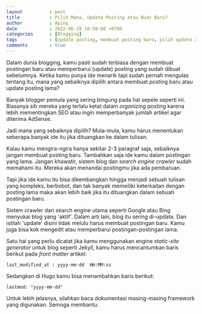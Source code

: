 ```yaml
---
layout          : post
title           : Pilih Mana, Update Posting atau Buat Baru?
author          : Aping
date            : 2022-06-19 18:50:00 +0700
categories      : [Blogging]
tags            : [update posting, membuat posting baru, pilih update atau buat baru]
comments        : true
---
```

Dalam dunia blogging, kamu pasti sudah terbiasa dengan membuat postingan baru atau memperbarui (update) posting yang sudah dibuat sebelumnya. Ketika kamu punya ide menarik tapi sudah pernah mengulas tentang itu, mana yang sebaiknya dipilih antara membuat posting baru atau update posting lama?

Banyak blogger pemula yang sering bingung pada hal sepele seperti ini. Biasanya sih mereka yang terlalu ketat dalam *organizing* posting karena lebih mementingkan SEO atau ingin memperbanyak jumlah artikel agar diterima AdSense.

Jadi mana yang sebaiknya dipilih? Mula-mula, kamu harus menentukan seberapa banyak ide itu jika dituangkan ke dalam tulisan.

Kalau kamu mengira-ngira hanya sekitar 2-3 paragraf saja, sebaiknya jangan membuat posting baru. Tambahkan saja ide kamu dalam postingan yang lama. Jangan khawatir, sistem blog dan *search engine crawler* sudah memahami itu. Mereka akan menandai postingmu jika ada pembaruan.

Tapi jika ide kamu itu bisa dikembangkan hingga menjadi sebuah tulisan yang kompleks, berbobot, dan tak banyak memeiliki keterkaitan dengan posting lama maka akan lebih baik jika itu dituangkan dalam sebuah postingan baru.

Sistem crawler dari search engine utama seperti Google atau Bing menyukai blog yang 'aktif'. Dalam arti lain, blog itu sering di-update. Dan istilah 'update' disini tidak melulu harus membuat postingan baru. Kamu juga bisa kok mengedit atau memperbarui postingan-postingan lama.

Satu hal yang perlu dicatat jika kamu menggunakan engine *static-site generator* untuk blog seperti Jekyll, kamu harus mencantumkan baris berikut pada *front matter* artikel:

```last_modified_at : yyyy-mm-dd  HH:MM:ss```

Sedangkan di Hugo kamu bisa menambahkan baris berikut:

```lastmod: "yyyy-mm-dd"```

Untuk lebih jelasnya, silahkan baca dokumentasi masing-masing framework yang digunakan. Semoga membantu.
